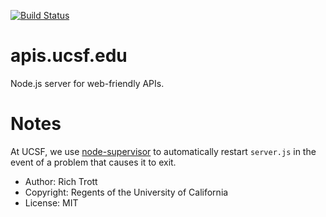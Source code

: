 [![Build Status](https://travis-ci.org/Trott/apis.ucsf.edu.svg?branch=master)](https://travis-ci.org/Trott/apis.ucsf.edu)

apis.ucsf.edu
=============

Node.js server for web-friendly APIs.

Notes
=====

At UCSF, we use [node-supervisor](https://github.com/isaacs/node-supervisor) to automatically restart `server.js` in the event of a problem that causes it to exit.

* Author: Rich Trott
* Copyright: Regents of the University of California
* License: MIT
